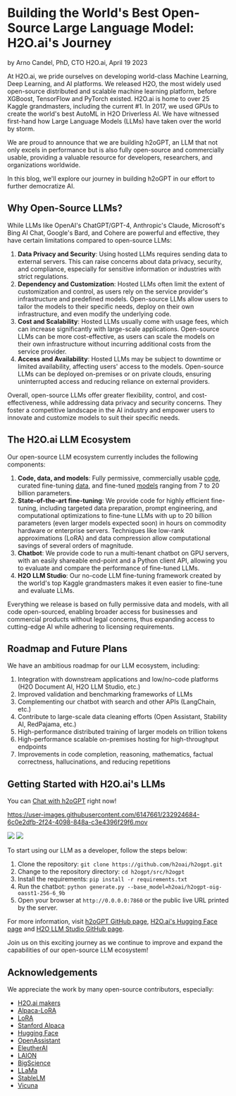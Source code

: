 # Building the World's Best Open-Source Large Language Model: H2O.ai's Journey

by Arno Candel, PhD, CTO H2O.ai, April 19 2023

At H2O.ai, we pride ourselves on developing world-class Machine Learning, Deep Learning, and AI platforms. We released H2O, the most widely used open-source distributed and scalable machine learning platform, before XGBoost, TensorFlow and PyTorch existed. H2O.ai is home to over 25 Kaggle grandmasters, including the current #1. In 2017, we used GPUs to create the world's best AutoML in H2O Driverless AI. We have witnessed first-hand how Large Language Models (LLMs) have taken over the world by storm.

We are proud to announce that we are building h2oGPT, an LLM that not only excels in performance but is also fully open-source and commercially usable, providing a valuable resource for developers, researchers, and organizations worldwide.

In this blog, we'll explore our journey in building h2oGPT in our effort to further democratize AI.

## Why Open-Source LLMs?

While LLMs like OpenAI's ChatGPT/GPT-4, Anthropic's Claude, Microsoft's Bing AI Chat, Google's Bard, and Cohere are powerful and effective, they have certain limitations compared to open-source LLMs:

1. **Data Privacy and Security**: Using hosted LLMs requires sending data to external servers. This can raise concerns about data privacy, security, and compliance, especially for sensitive information or industries with strict regulations.
2. **Dependency and Customization**: Hosted LLMs often limit the extent of customization and control, as users rely on the service provider's infrastructure and predefined models. Open-source LLMs allow users to tailor the models to their specific needs, deploy on their own infrastructure, and even modify the underlying code.
3. **Cost and Scalability**: Hosted LLMs usually come with usage fees, which can increase significantly with large-scale applications. Open-source LLMs can be more cost-effective, as users can scale the models on their own infrastructure without incurring additional costs from the service provider.
4. **Access and Availability**: Hosted LLMs may be subject to downtime or limited availability, affecting users' access to the models. Open-source LLMs can be deployed on-premises or on private clouds, ensuring uninterrupted access and reducing reliance on external providers.

Overall, open-source LLMs offer greater flexibility, control, and cost-effectiveness, while addressing data privacy and security concerns. They foster a competitive landscape in the AI industry and empower users to innovate and customize models to suit their specific needs.

## The H2O.ai LLM Ecosystem

Our open-source LLM ecosystem currently includes the following components:

1. **Code, data, and models**: Fully permissive, commercially usable [code](https://github.com/h2oai/h2ogpt), curated fine-tuning [data](https://huggingface.co/h2oai), and fine-tuned [models](https://huggingface.co/h2oai) ranging from 7 to 20 billion parameters.
2. **State-of-the-art fine-tuning**: We provide code for highly efficient fine-tuning, including targeted data preparation, prompt engineering, and computational optimizations to fine-tune LLMs with up to 20 billion parameters (even larger models expected soon) in hours on commodity hardware or enterprise servers. Techniques like low-rank approximations (LoRA) and data compression allow computational savings of several orders of magnitude.
3. **Chatbot**: We provide code to run a multi-tenant chatbot on GPU servers, with an easily shareable end-point and a Python client API, allowing you to evaluate and compare the performance of fine-tuned LLMs.
4. **H2O LLM Studio**: Our no-code LLM fine-tuning framework created by the world's top Kaggle grandmasters makes it even easier to fine-tune and evaluate LLMs.

Everything we release is based on fully permissive data and models, with all code open-sourced, enabling broader access for businesses and commercial products without legal concerns, thus expanding access to cutting-edge AI while adhering to licensing requirements.

## Roadmap and Future Plans

We have an ambitious roadmap for our LLM ecosystem, including:

1. Integration with downstream applications and low/no-code platforms (H2O Document AI, H2O LLM Studio, etc.)
2. Improved validation and benchmarking frameworks of LLMs
3. Complementing our chatbot with search and other APIs (LangChain, etc.)
4. Contribute to large-scale data cleaning efforts (Open Assistant, Stability AI, RedPajama, etc.)
5. High-performance distributed training of larger models on trillion tokens
6. High-performance scalable on-premises hosting for high-throughput endpoints
7. Improvements in code completion, reasoning, mathematics, factual correctness, hallucinations, and reducing repetitions

## Getting Started with H2O.ai's LLMs

You can [Chat with h2oGPT](https://gpt.h2o.ai/) right now!

https://user-images.githubusercontent.com/6147661/232924684-6c0e2dfb-2f24-4098-848a-c3e4396f29f6.mov

![](https://user-images.githubusercontent.com/6147661/233239878-de3b0fce-5425-4189-8095-5313c7817d58.png)
![](https://user-images.githubusercontent.com/6147661/233239861-e99f238c-dd5d-4dd7-ac17-6367f91f86ac.png)

To start using our LLM as a developer, follow the steps below:

1. Clone the repository: `git clone https://github.com/h2oai/h2ogpt.git`
2. Change to the repository directory: `cd h2ogpt/src/h2ogpt`
3. Install the requirements: `pip install -r requirements.txt`
4. Run the chatbot: `python generate.py --base_model=h2oai/h2ogpt-oig-oasst1-256-6_9b`
5. Open your browser at `http://0.0.0.0:7860` or the public live URL printed by the server.

For more information, visit [h2oGPT GitHub page](https://github.com/h2oai/h2ogpt), [H2O.ai's Hugging Face page](https://huggingface.co/h2oai) and [H2O LLM Studio GitHub page](https://github.com/h2oai/h2o-llmstudio).

Join us on this exciting journey as we continue to improve and expand the capabilities of our open-source LLM ecosystem!

## Acknowledgements

We appreciate the work by many open-source contributors, especially:

* [H2O.ai makers](https://h2o.ai/company/team/)
* [Alpaca-LoRA](https://github.com/tloen/alpaca-lora/)
* [LoRA](https://github.com/microsoft/LoRA/)
* [Stanford Alpaca](https://github.com/tatsu-lab/stanford_alpaca/)
* [Hugging Face](https://huggingface.co/)
* [OpenAssistant](https://open-assistant.io/)
* [EleutherAI](https://www.eleuther.ai/)
* [LAION](https://laion.ai/blog/oig-dataset/)
* [BigScience](https://github.com/bigscience-workshop/bigscience/)
* [LLaMa](https://github.com/facebookresearch/llama/)
* [StableLM](https://github.com/Stability-AI/StableLM/)
* [Vicuna](https://github.com/lm-sys/FastChat/)
